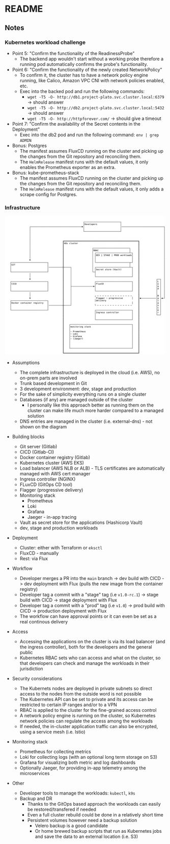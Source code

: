 # README #

## Notes ##

### Kubernetes workload challenge ###

- Point 5: "Confirm the functionality of the ReadinessProbe"
  - The backend app wouldn't start without a working probe therefore a running pod automatically confirms the probe's functionality.
- Point 6: "Confirm the functionality of the newly created NetworkPolicy"
  - To confirm it, the cluster has to have a network policy engine running, like Calico, Amazon VPC CNI with network policies enabled, etc.
  - Exec into the backed pod and run the following commands:
    - `wget -T5 -O- http://db1.project-plato.svc.cluster.local:6379` -> should answer
    - `wget -T5 -O- http://db2.project-plato.svc.cluster.local:5432` -> should answer
    - `wget -T5 -O- http://httpforever.com/` -> should give a timeout
- Point 7: "Confirm the availability of the Secret contents in the Deployment"
  - Exec into the db2 pod and run the following command: `env | grep ADMIN`
- Bonus: Postgres
  - The manifest assumes FluxCD running on the cluster and picking up the changes from the Git repository and reconciling them.
  - The `HelmRelease` manifest runs with the default values, it only enables the Prometheus exporter as an extra.
- Bonus: kube-prometheus-stack
  - The manifest assumes FluxCD running on the cluster and picking up the changes from the Git repository and reconciling them.
  - The `HelmRelease` manifest runs with the default values, it only adds a scrape config for Postgres.

### Infrastructure ###

![Infrastructure diagram](infrastructure/infra_diagram.png)

- Assumptions
  - The complete infrastructure is deployed in the cloud (i.e. AWS), no on-prem parts are involved
  - Trunk based development in Git
  - 3 development environment: dev, stage and production
  - For the sake of simplicity everything runs on a single cluster
  - Databases (if any) are managed outside of the cluster
    - I personally like this approach better as running them on the cluster can make life much more harder compared to a managed solution
  - DNS entries are managed in the cluster (i.e. external-dns) - not shown on the diagram
  
- Building blocks
  - Git server (Gitlab)
  - CICD (Gitlab-CI)
  - Docker container registry (Gitlab)
  - Kubernetes cluster (AWS EKS)
  - Load balancer (AWS NLB or ALB) - TLS certificates are automatically managed with AWS cert manager
  - Ingress controller (NGINX)
  - FLuxCD (GitOps CD tool)
  - Flagger (progressive delivery)
  - Monitoring stack
    - Prometheus
    - Loki
    - Grafana
    - Jaeger - in-app tracing
  - Vault as secret store for the applications (Hashicorp Vault)
  - dev, stage and production workloads

- Deployment
  - Cluster: either with Terraform or `eksctl`
  - FluxCD - manually
  - Rest: via Flux

- Workflow
  - Developer merges a PR into the `main` branch -> dev build with CICD -> dev deployment with Flux (pulls the new image from the container registry)
  - Developer tag a commit with a "stage" tag (i.e `v1.0-rc.1`) -> stage build with CICD -> stage deployment with Flux
  - Developer tag a commit with a "prod" tag (i.e `v1.0`) -> prod build with CICD -> production deployment with Flux
  - The workflow can have approval points or it can even be set as a real continous delivery

- Access
  - Accessing the applications on the cluster is via its load balancer (and the ingress controller), both for the developers and the general public
  - Kubernetes RBAC sets who can access and what on the cluster, so that developers can check and manage the workloads in their jurisdiction

- Security considerations
  - The Kubernets nodes are deployed in private subnets so direct access to the nodes from the outside word is not possible
  - The Kubernetes API can be set to private and its access can be restricted to certain IP ranges and/or to a VPN
  - RBAC is applied to the cluster for the fine-grained access control
  - A network policy engine is running on the cluster, so Kubernetes network policies can regulate the access among the workloads
  - If needed, the in-cluster application traffic can also be encrypted, using a service mesh (i.e. Istio)

- Monitoring stack
  - Prometheus for collecting metrics
  - Loki for collecting logs (with an optional long term storage on S3)
  - Grafana for visualizing both metric and log dashboards
  - Optionally Jaeger, for providing in-app telemetry among the microservices

- Other
  - Developer tools to manage the workloads: `kubectl`, `k9s`
  - Backup and DR
    - Thanks to the GitOps based approach the workloads can easily be restored/transfered if needed
    - Even a full cluster rebuild could be done in a relatively short time
    - Persistent volumes however need a backup solution
      - Velero backup is a good candidate
      - Or home brewed backup scripts that run as Kubernetes jobs and save the data to an external location (i.e. S3)
